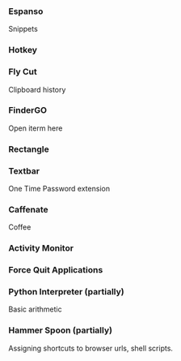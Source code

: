 <!--
.. title: replaced by raycast
.. slug: replaced-by-raycast
.. date: 2025-03-15 21:22:58 UTC+05:30
.. tags: draft
.. category: 
.. link: 
.. description: 
.. type: text
-->


### Espanso

Snippets

### Hotkey


### Fly Cut

Clipboard history


### FinderGO

Open iterm here

### Rectangle


### Textbar

One Time Password extension

### Caffenate

Coffee


### Activity Monitor

### Force Quit Applications


### Python Interpreter (partially)

Basic arithmetic


### Hammer Spoon (partially)

Assigning shortcuts to browser urls, shell scripts.
